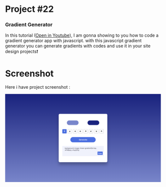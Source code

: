 # Project #22

### Gradient Generator
In this tutorial ([Open in Youtube](https://youtu.be/zUOunkcZcjI)),  I am gonna showing to you how to code a gradient generator app with javascript. with this javascript gradient generator you can generate gradients with codes and use it in your site design projects❗️

# Screenshot
Here i have project screenshot :

![screenshot](result.png)

